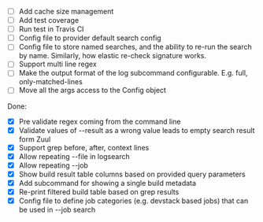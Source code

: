 - [ ] Add cache size management 
- [ ] Add test coverage
- [ ] Run test in Travis CI
- [ ] Config file to provider default search config
- [ ] Config file to store named searches, and the ability to re-run the search
  by name. Similarly, how elastic re-check signature works.
- [ ] Support multi line regex
- [ ] Make the output format of the log subcommand configurable. E.g. full,
  only-matched-lines
- [ ] Move all the args access to the Config object

Done:
- [x] Pre validate regex coming from the command line
- [x] Validate values of --result as a wrong value leads to empty search
  result form Zuul
- [x] Support grep before, after, context lines
- [x] Allow repeating --file in logsearch
- [x] Allow repeating --job
- [x] Show build result table columns based on provided query parameters
- [x] Add subcommand for showing a single build metadata
- [x] Re-print filtered build table based on grep results
- [x] Config file to define job categories (e.g. devstack based jobs) that can
  be used in --job search
